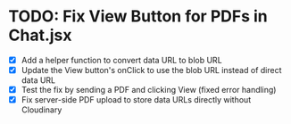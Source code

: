 # TODO: Fix View Button for PDFs in Chat.jsx

- [x] Add a helper function to convert data URL to blob URL
- [x] Update the View button's onClick to use the blob URL instead of direct data URL
- [x] Test the fix by sending a PDF and clicking View (fixed error handling)
- [x] Fix server-side PDF upload to store data URLs directly without Cloudinary
